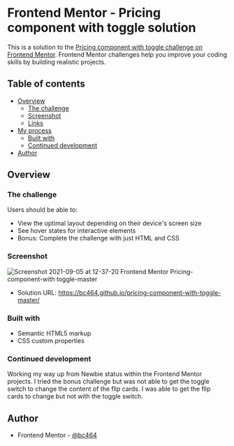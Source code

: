# Frontend Mentor - Pricing component with toggle solution

This is a solution to the [Pricing component with toggle challenge on Frontend Mentor](https://www.frontendmentor.io/challenges/pricing-component-with-toggle-8vPwRMIC). Frontend Mentor challenges help you improve your coding skills by building realistic projects. 

## Table of contents

- [Overview](#overview)
  - [The challenge](#the-challenge)
  - [Screenshot](#screenshot)
  - [Links](#links)
- [My process](#my-process)
  - [Built with](#built-with)
   - [Continued development](#continued-development)
- [Author](#author)


## Overview

### The challenge

Users should be able to:

- View the optimal layout depending on their device's screen size
- See hover states for interactive elements
- Bonus: Complete the challenge with just HTML and CSS

### Screenshot

![Screenshot 2021-09-05 at 12-37-20 Frontend Mentor Pricing-component-with toggle-master](https://user-images.githubusercontent.com/82536545/132123922-8403ce0e-6765-424e-9c27-f64799dd84a0.png)

- Solution URL: https://bc464.github.io/pricing-component-with-toggle-master/

### Built with

- Semantic HTML5 markup
- CSS custom properties

### Continued development

Working my way up from Newbie status within the Frontend Mentor projects.
I tried the bonus challenge but was not able to get the toggle switch to change the content of the flip cards.
I was able to get the flip cards to change but not with the toggle switch.


## Author

- Frontend Mentor - [@bc464](https://www.frontendmentor.io/profile/yourusername)

